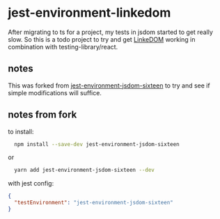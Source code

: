 # jest-environment-linkedom

After migrating to ts for a project, my tests in jsdom started to get really slow.
So this is a todo project to try and get [LinkeDOM](https://github.com/WebReflection/linkedom) working in combination with testing-library/react.

## notes

This was forked from [jest-environment-jsdom-sixteen](https://github.com/SimenB/jest-environment-jsdom-sixteen) to try and see if simple modifications will suffice. 

## notes from fork
to install:

```bash
  npm install --save-dev jest-environment-jsdom-sixteen
```

or

```bash
  yarn add jest-environment-jsdom-sixteen --dev
```

with jest config:

```json
{
  "testEnvironment": "jest-environment-jsdom-sixteen"
}
```
